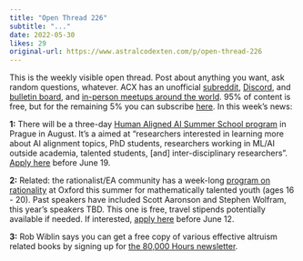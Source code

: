 ```yaml
---
title: "Open Thread 226"
subtitle: "..."
date: 2022-05-30
likes: 29
original-url: https://www.astralcodexten.com/p/open-thread-226
---
```

This is the weekly visible open thread. Post about anything you want, ask random questions, whatever. ACX has an unofficial [subreddit](https://www.reddit.com/r/slatestarcodex/), [Discord](https://discord.gg/RTKtdut), and [bulletin board](https://www.datasecretslox.com/index.php), and [in-person meetups around the world](https://www.lesswrong.com/community?filters%5B0%5D=SSC). 95% of content is free, but for the remaining 5% you can subscribe [here](https://astralcodexten.substack.com/subscribe?). In this week’s news:

 **1:** There will be a three-day [Human Aligned AI Summer School program](http://humanaligned.ai/) in Prague in August. It’s a aimed at “researchers interested in learning more about AI alignment topics, PhD students, researchers working in ML/AI outside academia, talented students, [and] inter-disciplinary researchers”. [Apply here](http://humanaligned.ai/) before June 19.

 **2:** Related: the rationalist/EA community has a week-long [program on rationality](https://espr-camp.org/) at Oxford this summer for mathematically talented youth (ages 16 - 20). Past speakers have included Scott Aaronson and Stephen Wolfram, this year’s speakers TBD. This one is free, travel stipends potentially available if needed. If interested, [apply here](https://espr-camp.org/) before June 12.

 **3:** Rob Wiblin says you can get a free copy of various effective altruism related books by signing up for [the 80,000 Hours newsletter](https://80000hours.org/book-giveaway/?utm_source=socials-post&utm_campaign=2022-book-giveaway-socials-push&utm_medium=social-media).
